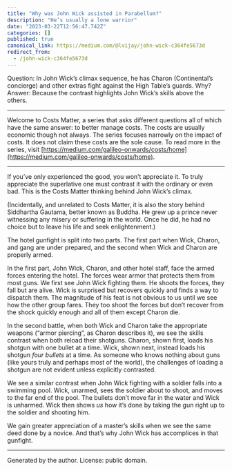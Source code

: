 ```yaml
---
title: "Why was John Wick assisted in Parabellum?"
description: "He’s usually a lone warrior"
date: "2023-03-22T12:56:47.742Z"
categories: []
published: true
canonical_link: https://medium.com/@lvijay/john-wick-c364fe5673d
redirect_from:
  - /john-wick-c364fe5673d
---
```


Question: In John Wick’s climax sequence, he has Charon (Continental’s concierge) and other extras fight against the High Table’s guards. Why?  
Answer: Because the contrast highlights John Wick’s skills above the others.

---

Welcome to Costs Matter, a series that asks different questions all of which have the same answer: to better manage costs. The costs are usually economic though not always. The series focuses narrowly on the impact of costs. It does not claim these costs are the sole cause. To read more in the series, visit [https://medium.com/galileo-onwards/costs/home](https://medium.com/galileo-onwards/costs/home).

---

If you’ve only experienced the good, you won’t appreciate it. To truly appreciate the superlative one must contrast it with the ordinary or even bad. This is the Costs Matter thinking behind John Wick’s climax.

(Incidentally, and unrelated to Costs Matter, it is also the story behind Siddhartha Gautama, better known as Buddha. He grew up a prince never witnessing any misery or suffering in the world. Once he did, he had no choice but to leave his life and seek enlightenment.)

The hotel gunfight is split into two parts. The first part when Wick, Charon, and gang are under prepared, and the second when Wick and Charon are properly armed.

In the first part, John Wick, Charon, and other hotel staff, face the armed forces entering the hotel. The forces wear armor that protects them from most guns. We first see John Wick fighting them. He shoots the forces, they fall but are alive. Wick is surprised but recovers quickly and finds a way to dispatch them. The magnitude of his feat is not obvious to us until we see how the other group fares. They too shoot the forces but don’t recover from the shock quickly enough and all of them except Charon die.

In the second battle, when both Wick and Charon take the appropriate weapons (“armor piercing”, as Charon describes it), we see the skills contrast when both reload their shotguns. Charon, shown first, loads his shotgun with one bullet at a time. Wick, shown next, instead loads his shotgun _four bullets_ at a time. As someone who knows nothing about guns (like yours truly and perhaps most of the world), the challenges of loading a shotgun are not evident unless explicitly contrasted.

We see a similar contrast when John Wick fighting with a soldier falls into a swimming pool. Wick, unarmed, sees the soldier about to shoot, and moves to the far end of the pool. The bullets don’t move far in the water and Wick is unharmed. Wick then shows _us_ how it’s done by taking the gun right up to the soldier and shooting him.

We gain greater appreciation of a master’s skills when we see the same deed done by a novice. And that’s why John Wick has accomplices in that gunfight.

---

Generated by the author. License: public domain.
